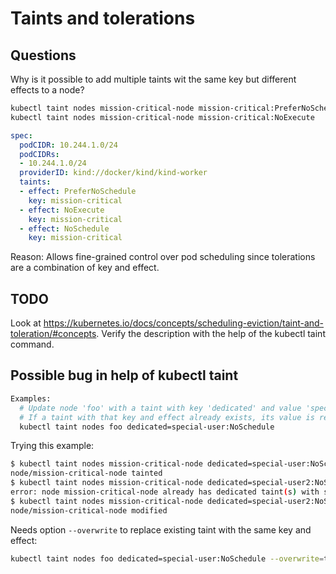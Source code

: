 # Taints and tolerations

## Questions
Why is it possible to add multiple taints wit the same key but different effects to a node?
```bash
kubectl taint nodes mission-critical-node mission-critical:PreferNoSchedule
kubectl taint nodes mission-critical-node mission-critical:NoExecute
```
```yaml
spec:
  podCIDR: 10.244.1.0/24
  podCIDRs:
  - 10.244.1.0/24
  providerID: kind://docker/kind/kind-worker
  taints:
  - effect: PreferNoSchedule
    key: mission-critical
  - effect: NoExecute
    key: mission-critical
  - effect: NoSchedule
    key: mission-critical
```
Reason: Allows fine-grained control over pod scheduling since tolerations are a combination of key and effect.

## TODO
Look at https://kubernetes.io/docs/concepts/scheduling-eviction/taint-and-toleration/#concepts.
Verify the description with the help of the kubectl taint command.

## Possible bug in help of kubectl taint
```bash
Examples:
  # Update node 'foo' with a taint with key 'dedicated' and value 'special-user' and effect 'NoSchedule'
  # If a taint with that key and effect already exists, its value is replaced as specified
  kubectl taint nodes foo dedicated=special-user:NoSchedule
```
Trying this example:
```bash
$ kubectl taint nodes mission-critical-node dedicated=special-user:NoSchedule
node/mission-critical-node tainted
$ kubectl taint nodes mission-critical-node dedicated=special-user2:NoSchedule
error: node mission-critical-node already has dedicated taint(s) with same effect(s) and --overwrite is false
$ kubectl taint nodes mission-critical-node dedicated=special-user2:NoSchedule --overwrite=true
node/mission-critical-node modified
```

Needs option `--overwrite` to replace existing taint with the same key and effect:
```bash
kubectl taint nodes foo dedicated=special-user:NoSchedule --overwrite=true
```